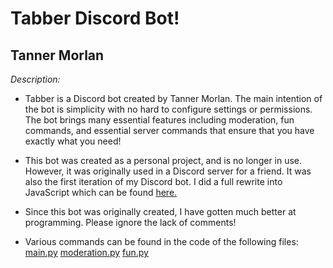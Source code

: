 

# Tabber Discord Bot!

## Tanner Morlan

*Description:*

- Tabber is a Discord bot created by Tanner Morlan. The main intention of the bot is simplicity with no hard to configure settings or permissions. The bot brings many essential features including moderation, fun commands, and essential server commands that ensure that you have exactly what you need! 

- This bot was created as a personal project, and is no longer in use. However, it was originally used in a Discord server for a friend. It was also the first iteration of my Discord bot. I did a full rewrite into JavaScript which can be found [here.](https://bitbucket.org/tannerworkspace/marlinbot/src/master/)

- Since this bot was originally created, I have gotten much better at programming. Please ignore the lack of comments!

- Various commands can be found in the code of the following files: [main.py](main.py) [moderation.py](moderation.py) [fun.py](fun.py) 
